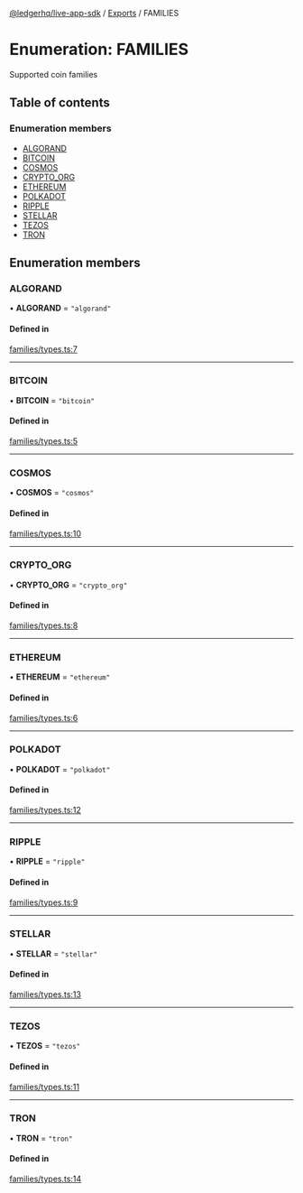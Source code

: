 [@ledgerhq/live-app-sdk](../README.md) / [Exports](../modules.md) / FAMILIES

# Enumeration: FAMILIES

Supported coin families

## Table of contents

### Enumeration members

- [ALGORAND](FAMILIES.md#algorand)
- [BITCOIN](FAMILIES.md#bitcoin)
- [COSMOS](FAMILIES.md#cosmos)
- [CRYPTO_ORG](FAMILIES.md#crypto_org)
- [ETHEREUM](FAMILIES.md#ethereum)
- [POLKADOT](FAMILIES.md#polkadot)
- [RIPPLE](FAMILIES.md#ripple)
- [STELLAR](FAMILIES.md#stellar)
- [TEZOS](FAMILIES.md#tezos)
- [TRON](FAMILIES.md#tron)

## Enumeration members

### ALGORAND

• **ALGORAND** = `"algorand"`

#### Defined in

[families/types.ts:7](https://github.com/LedgerHQ/live-app-sdk/blob/dc89379/src/families/types.ts#L7)

___

### BITCOIN

• **BITCOIN** = `"bitcoin"`

#### Defined in

[families/types.ts:5](https://github.com/LedgerHQ/live-app-sdk/blob/dc89379/src/families/types.ts#L5)

___

### COSMOS

• **COSMOS** = `"cosmos"`

#### Defined in

[families/types.ts:10](https://github.com/LedgerHQ/live-app-sdk/blob/dc89379/src/families/types.ts#L10)

___

### CRYPTO\_ORG

• **CRYPTO\_ORG** = `"crypto_org"`

#### Defined in

[families/types.ts:8](https://github.com/LedgerHQ/live-app-sdk/blob/dc89379/src/families/types.ts#L8)

___

### ETHEREUM

• **ETHEREUM** = `"ethereum"`

#### Defined in

[families/types.ts:6](https://github.com/LedgerHQ/live-app-sdk/blob/dc89379/src/families/types.ts#L6)

___

### POLKADOT

• **POLKADOT** = `"polkadot"`

#### Defined in

[families/types.ts:12](https://github.com/LedgerHQ/live-app-sdk/blob/dc89379/src/families/types.ts#L12)

___

### RIPPLE

• **RIPPLE** = `"ripple"`

#### Defined in

[families/types.ts:9](https://github.com/LedgerHQ/live-app-sdk/blob/dc89379/src/families/types.ts#L9)

___

### STELLAR

• **STELLAR** = `"stellar"`

#### Defined in

[families/types.ts:13](https://github.com/LedgerHQ/live-app-sdk/blob/dc89379/src/families/types.ts#L13)

___

### TEZOS

• **TEZOS** = `"tezos"`

#### Defined in

[families/types.ts:11](https://github.com/LedgerHQ/live-app-sdk/blob/dc89379/src/families/types.ts#L11)

___

### TRON

• **TRON** = `"tron"`

#### Defined in

[families/types.ts:14](https://github.com/LedgerHQ/live-app-sdk/blob/dc89379/src/families/types.ts#L14)

